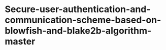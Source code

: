# Secure-user-authentication-and-communication-scheme-based-on-blowfish-and-blake2b-algorithm-master